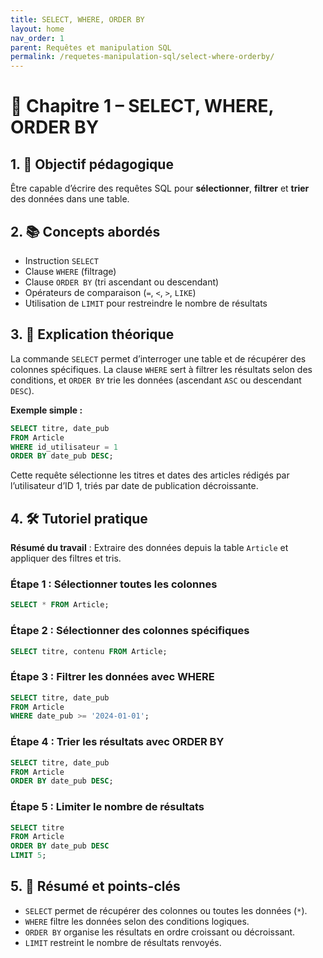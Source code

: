 ```yaml
---
title: SELECT, WHERE, ORDER BY
layout: home
nav_order: 1
parent: Requêtes et manipulation SQL
permalink: /requetes-manipulation-sql/select-where-orderby/
---
```



# 📘 Chapitre 1 – SELECT, WHERE, ORDER BY

## 1. 🎯 Objectif pédagogique

Être capable d’écrire des requêtes SQL pour **sélectionner**, **filtrer** et **trier** des données dans une table.

## 2. 📚 Concepts abordés

* Instruction `SELECT`
* Clause `WHERE` (filtrage)
* Clause `ORDER BY` (tri ascendant ou descendant)
* Opérateurs de comparaison (`=`, `<`, `>`, `LIKE`)
* Utilisation de `LIMIT` pour restreindre le nombre de résultats

## 3. 🧠 Explication théorique

La commande `SELECT` permet d’interroger une table et de récupérer des colonnes spécifiques.
La clause `WHERE` sert à filtrer les résultats selon des conditions, et `ORDER BY` trie les données (ascendant `ASC` ou descendant `DESC`).

**Exemple simple :**

```sql
SELECT titre, date_pub 
FROM Article
WHERE id_utilisateur = 1
ORDER BY date_pub DESC;
```

Cette requête sélectionne les titres et dates des articles rédigés par l’utilisateur d’ID 1, triés par date de publication décroissante.

## 4. 🛠 Tutoriel pratique

**Résumé du travail** : Extraire des données depuis la table `Article` et appliquer des filtres et tris.

### Étape 1 : Sélectionner toutes les colonnes

```sql
SELECT * FROM Article;
```

### Étape 2 : Sélectionner des colonnes spécifiques

```sql
SELECT titre, contenu FROM Article;
```

### Étape 3 : Filtrer les données avec WHERE

```sql
SELECT titre, date_pub
FROM Article
WHERE date_pub >= '2024-01-01';
```

### Étape 4 : Trier les résultats avec ORDER BY

```sql
SELECT titre, date_pub
FROM Article
ORDER BY date_pub DESC;
```

### Étape 5 : Limiter le nombre de résultats

```sql
SELECT titre
FROM Article
ORDER BY date_pub DESC
LIMIT 5;
```

## 5. 🧾 Résumé et points-clés

* `SELECT` permet de récupérer des colonnes ou toutes les données (`*`).
* `WHERE` filtre les données selon des conditions logiques.
* `ORDER BY` organise les résultats en ordre croissant ou décroissant.
* `LIMIT` restreint le nombre de résultats renvoyés.

